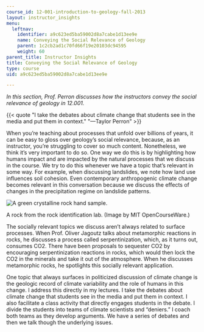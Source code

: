 ```yaml
---
course_id: 12-001-introduction-to-geology-fall-2013
layout: instructor_insights
menu:
  leftnav:
    identifier: a9c623ed5ba59002d8a7cabe1d13ee9e
    name: Conveying the Social Relevance of Geology
    parent: 1c2cb2ad1c70fd66f19e20103dc94595
    weight: 60
parent_title: Instructor Insights
title: Conveying the Social Relevance of Geology
type: course
uid: a9c623ed5ba59002d8a7cabe1d13ee9e

---
```


_In this section, Prof. Perron discusses how the instructors convey the social relevance of geology in 12.001._

{{< quote "I take the debates about climate change that students see in the media and put them in context." "—Taylor Perron" >}}

When you’re teaching about processes that unfold over billions of years, it can be easy to gloss over geology’s social relevance, because, as an instructor, you’re struggling to cover so much content. Nonetheless, we think it’s very important to do so. One way we do this is by highlighting how humans impact and are impacted by the natural processes that we discuss in the course. We try to do this whenever we have a topic that’s relevant in some way. For example, when discussing landslides, we note how land use influences soil cohesion. Even contemporary anthropogenic climate change becomes relevant in this conversation because we discuss the effects of changes in the precipitation regime on landslide patterns.

![A green crystalline rock hand sample.](/coursemedia/12-001-introduction-to-geology-fall-2013/3f18dbaab90b3de9115b20da487f29e8_12-001_conveying2.jpg)  

A rock from the rock identification lab. (Image by MIT OpenCourseWare.)

The socially relevant topics we discuss aren’t always related to surface processes. When Prof. Oliver Jagoutz talks about metamorphic reactions in rocks, he discusses a process called serpentinization, which, as it turns out, consumes CO2. There have been proposals to sequester CO2 by encouraging serpentinization reactions in rocks, which would then lock the CO2 in the minerals and take it out of the atmosphere. When he discusses metamorphic rocks, he spotlights this socially relevant application.

One topic that always surfaces in politicized discussion of climate change is the geologic record of climate variability and the role of humans in this change. I address this directly in my lectures. I take the debates about climate change that students see in the media and put them in context. I also facilitate a class activity that directly engages students in the debate. I divide the students into teams of climate scientists and “deniers.” I coach both teams as they develop arguments. We have a series of debates and then we talk though the underlying issues.